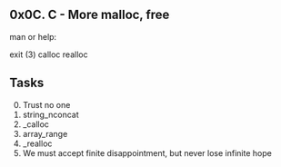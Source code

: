 ## 0x0C. C - More malloc, free
man or help:

exit (3)
calloc
realloc

## Tasks
0. Trust no one
1. string_nconcat
2. _calloc
3. array_range
4. _realloc
5. We must accept finite disappointment, but never lose infinite hope
